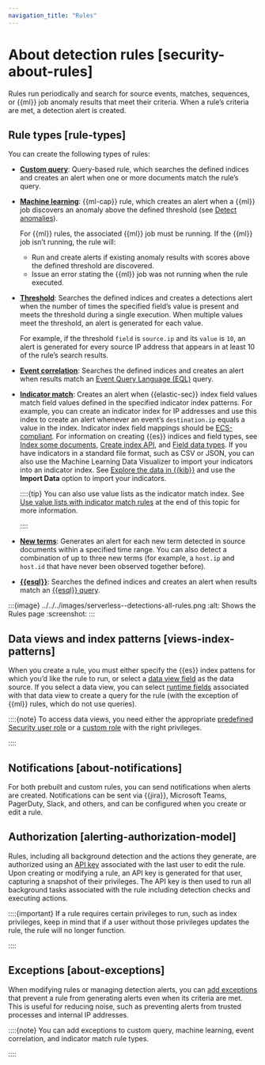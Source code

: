 ```yaml
---
navigation_title: "Rules"
---
```


# About detection rules [security-about-rules]


Rules run periodically and search for source events, matches, sequences, or {{ml}} job anomaly results that meet their criteria. When a rule’s criteria are met, a detection alert is created.


## Rule types [rule-types]

You can create the following types of rules:

* [**Custom query**](../../../solutions/security/detect-and-alert/create-detection-rule.md#create-custom-rule): Query-based rule, which searches the defined indices and creates an alert when one or more documents match the rule’s query.
* [**Machine learning**](../../../solutions/security/detect-and-alert/create-detection-rule.md#create-ml-rule): {{ml-cap}} rule, which creates an alert when a {{ml}} job discovers an anomaly above the defined threshold (see [Detect anomalies](../../../solutions/security/advanced-entity-analytics/anomaly-detection.md)).

    For {{ml}} rules, the associated {{ml}} job must be running. If the {{ml}} job isn’t running, the rule will:

    * Run and create alerts if existing anomaly results with scores above the defined threshold are discovered.
    * Issue an error stating the {{ml}} job was not running when the rule executed.

* [**Threshold**](../../../solutions/security/detect-and-alert/create-detection-rule.md#create-threshold-rule): Searches the defined indices and creates a detections alert when the number of times the specified field’s value is present and meets the threshold during a single execution. When multiple values meet the threshold, an alert is generated for each value.

    For example, if the threshold `field` is `source.ip` and its `value` is `10`, an alert is generated for every source IP address that appears in at least 10 of the rule’s search results.

* [**Event correlation**](../../../solutions/security/detect-and-alert/create-detection-rule.md#create-eql-rule): Searches the defined indices and creates an alert when results match an [Event Query Language (EQL)](../../../explore-analyze/query-filter/languages/eql.md) query.
* [**Indicator match**](../../../solutions/security/detect-and-alert/create-detection-rule.md#create-indicator-rule): Creates an alert when {{elastic-sec}} index field values match field values defined in the specified indicator index patterns. For example, you can create an indicator index for IP addresses and use this index to create an alert whenever an event’s `destination.ip` equals a value in the index. Indicator index field mappings should be [ECS-compliant](https://www.elastic.co/guide/en/ecs/current). For information on creating {{es}} indices and field types, see [Index some documents](https://www.elastic.co/guide/en/starting-with-the-elasticsearch-platform-and-its-solutions/current/getting-started-general-purpose.html#gp-gs-add-data), [Create index API](https://www.elastic.co/docs/api/doc/elasticsearch/operation/operation-indices-create), and [Field data types](asciidocalypse://docs/elasticsearch/docs/reference/elasticsearch/mapping-reference/field-data-types.md). If you have indicators in a standard file format, such as CSV or JSON, you can also use the Machine Learning Data Visualizer to import your indicators into an indicator index. See [Explore the data in {{kib}}](../../../explore-analyze/machine-learning/anomaly-detection/ml-getting-started.md#sample-data-visualizer) and use the **Import Data** option to import your indicators.

    ::::{tip}
    You can also use value lists as the indicator match index. See [Use value lists with indicator match rules](../../../solutions/security/detect-and-alert/create-detection-rule.md#indicator-value-lists) at the end of this topic for more information.

    ::::

* [**New terms**](../../../solutions/security/detect-and-alert/create-detection-rule.md#create-new-terms-rule): Generates an alert for each new term detected in source documents within a specified time range. You can also detect a combination of up to three new terms (for example, a `host.ip` and `host.id` that have never been observed together before).
* [**{{esql}}**](../../../solutions/security/detect-and-alert/create-detection-rule.md#create-esql-rule): Searches the defined indices and creates an alert when results match an [{{esql}} query](../../../explore-analyze/query-filter/languages/esql.md).

:::{image} ../../../images/serverless--detections-all-rules.png
:alt: Shows the Rules page
:screenshot:
:::


## Data views and index patterns [views-index-patterns]

When you create a rule, you must either specify the {{es}} index pattens for which you’d like the rule to run, or select a [data view field](../../../solutions/security/get-started/data-views-elastic-security.md) as the data source. If you select a data view, you can select [runtime fields](../../../solutions/security/get-started/create-runtime-fields-in-elastic-security.md) associated with that data view to create a query for the rule (with the exception of {{ml}} rules, which do not use queries).

::::{note}
To access data views, you need either the appropriate [predefined Security user role](../../../deploy-manage/users-roles/cloud-organization/user-roles.md#general-assign-user-roles) or a [custom role](../../../deploy-manage/users-roles/cloud-organization/user-roles.md) with the right privileges.

::::



## Notifications [about-notifications]

For both prebuilt and custom rules, you can send notifications when alerts are created. Notifications can be sent via {{jira}}, Microsoft Teams, PagerDuty, Slack, and others, and can be configured when you create or edit a rule.


## Authorization [alerting-authorization-model]

Rules, including all background detection and the actions they generate, are authorized using an [API key](../../../deploy-manage/api-keys/serverless-project-api-keys.md) associated with the last user to edit the rule. Upon creating or modifying a rule, an API key is generated for that user, capturing a snapshot of their privileges. The API key is then used to run all background tasks associated with the rule including detection checks and executing actions.

::::{important}
If a rule requires certain privileges to run, such as index privileges, keep in mind that if a user without those privileges updates the rule, the rule will no longer function.

::::



## Exceptions [about-exceptions]

When modifying rules or managing detection alerts, you can [add exceptions](../../../solutions/security/detect-and-alert/add-manage-exceptions.md) that prevent a rule from generating alerts even when its criteria are met. This is useful for reducing noise, such as preventing alerts from trusted processes and internal IP addresses.

::::{note}
You can add exceptions to custom query, machine learning, event correlation, and indicator match rule types.

::::
